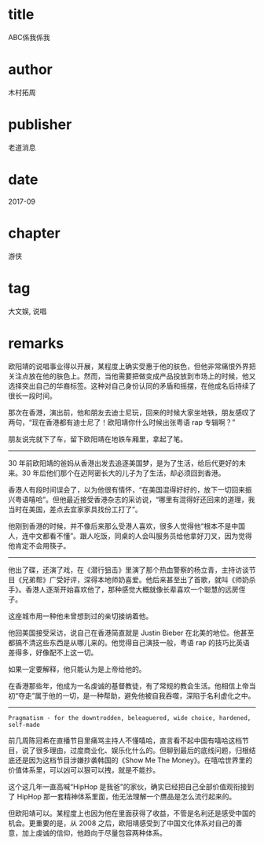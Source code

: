 # title
ABC係我係我

# author
木村拓周

# publisher
老道消息

# date
2017-09

# chapter
游侠

# tag
大文娱, 说唱

# remarks
欧阳靖的说唱事业得以开展，某程度上确实受惠于他的肤色，但他非常痛恨外界把关注点放在他的肤色上。然而，当他需要把做变成产品投放到市场上的时候，他又选择突出自己的华裔标签。这种对自己身份认同的矛盾和摇摆，在他成名后持续了很长一段时间。

那次在香港，演出前，他和朋友去迪士尼玩，回来的时候大家坐地铁，朋友感叹了两句，“现在香港都有迪士尼了！欧阳靖你什么时候出张粤语 rap 专辑啊？”

朋友说完就下了车，留下欧阳靖在地铁车厢里，拿起了笔。

---

30 年前欧阳靖的爸妈从香港出发去追逐美国梦，是为了生活，给后代更好的未来。30 年后他们那个在迈阿密长大的儿子为了生活，却必须回到香港。

香港人有段时间误会了，以为他很有情怀，“在美国混得好好的，放下一切回来振兴粤语嘻哈”。但他最近接受香港杂志的采访说，“哪里有混得好还回来的道理，我当时在美国，差点去宜家家具找份工打了”。

他刚到香港的时候，并不像后来那么受港人喜欢，很多人觉得他“根本不是中国人，连中文都看不懂”。跟人吃饭，同桌的人会叫服务员给他拿好刀叉，因为觉得他肯定不会用筷子。

---

他出了碟，还演了戏，在《潜行狙击》里演了那个热血警察的杨立青，主持访谈节目《兄弟帮》广受好评，深得本地师奶喜爱。他后来甚至出了首歌，就叫《师奶杀手》。香港人逐渐开始喜欢他了，那种感觉大概就像长辈喜欢一个聪慧的远房侄子。

这座城市用一种他未曾想到过的亲切接纳着他。

他回美国接受采访，说自己在香港简直就是 Justin Bieber 在北美的地位。他甚至都搞不清这些东西是从哪儿来的。他觉得自己演技一般，粤语 rap 的技巧比英语差得多，好像配不上这一切。

如果一定要解释，他只能认为是上帝给他的。

在香港那些年，他成为一名虔诚的基督教徒，有了常规的教会生活。他相信上帝当初“夺走”属于他的一切，是一种帮助，避免他被自我吞噬，深陷于名利虚化之中。

---

`Pragmatism - for the downtrodden, beleaguered, wide choice, hardened, self-made`

前几周陈冠希在直播节目里痛骂主持人不懂嘻哈，直言看不起中国有嘻哈这档节目，说了很多理由，过度商业化、娱乐化什么的。但聊到最后的底线问题，归根结底还是因为这档节目涉嫌抄袭韩国的《Show Me The Money》。在嘻哈世界里的价值体系里，可以凶可以狠可以拽，就是不能抄。

这个这几年一直高喊“HipHop 是我爸”的家伙，确实已经把自己全部价值观衔接到了 HipHop 那一套精神体系里面，他无法理解一个赝品是怎么流行起来的。

但欧阳靖可以。某程度上也因为他在里面获得了收益，不管是名利还是感受中国的机会。更重要的是，从 2008 之后，欧阳靖感受到了中国文化体系对自己的善意，加上虔诚的信仰，他趋向于尽量包容两种体系。